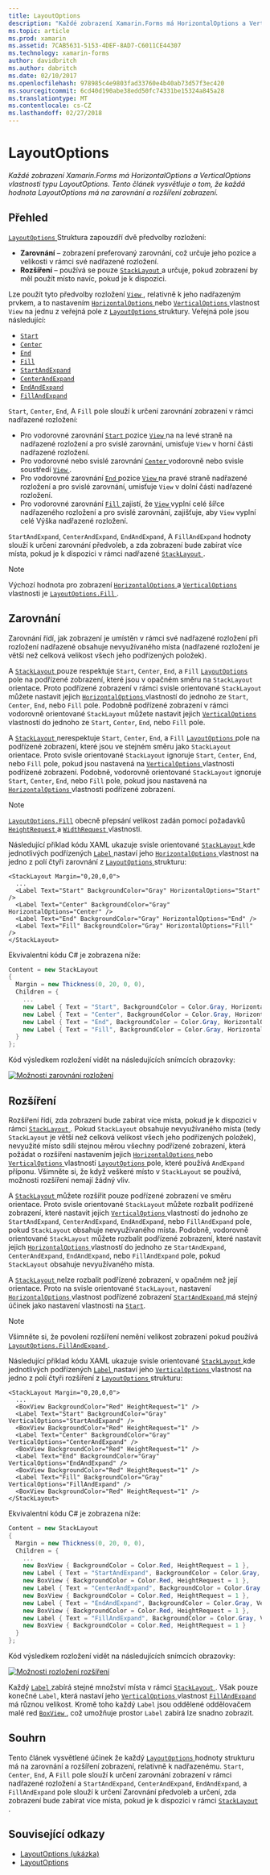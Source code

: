 ```yaml
---
title: LayoutOptions
description: "Každé zobrazení Xamarin.Forms má HorizontalOptions a VerticalOptions vlastnosti typu LayoutOptions. Tento článek vysvětluje o tom, že každá hodnota LayoutOptions má na zarovnání a rozšíření zobrazení."
ms.topic: article
ms.prod: xamarin
ms.assetid: 7CAB5631-5153-4DEF-8AD7-C6011CE44307
ms.technology: xamarin-forms
author: davidbritch
ms.author: dabritch
ms.date: 02/10/2017
ms.openlocfilehash: 978985c4e9803fad33760e4b40ab73d57f3ec420
ms.sourcegitcommit: 6cd40d190abe38edd50fc74331be15324a845a28
ms.translationtype: MT
ms.contentlocale: cs-CZ
ms.lasthandoff: 02/27/2018
---
```

# <a name="layoutoptions"></a>LayoutOptions

_Každé zobrazení Xamarin.Forms má HorizontalOptions a VerticalOptions vlastnosti typu LayoutOptions. Tento článek vysvětluje o tom, že každá hodnota LayoutOptions má na zarovnání a rozšíření zobrazení._

## <a name="overview"></a>Přehled

[ `LayoutOptions` ](https://developer.xamarin.com/api/type/Xamarin.Forms.LayoutOptions/) Struktura zapouzdří dvě předvolby rozložení:

- **Zarovnání** – zobrazení preferovaný zarovnání, což určuje jeho pozice a velikosti v rámci své nadřazené rozložení.
- **Rozšíření** – používá se pouze [ `StackLayout` ](https://developer.xamarin.com/api/type/Xamarin.Forms.StackLayout/)a určuje, pokud zobrazení by měl použít místo navíc, pokud je k dispozici.

Lze použít tyto předvolby rozložení [ `View` ](https://developer.xamarin.com/api/type/Xamarin.Forms.View/), relativně k jeho nadřazeným prvkem, a to nastavením [ `HorizontalOptions` ](https://developer.xamarin.com/api/property/Xamarin.Forms.View.HorizontalOptions/) nebo [ `VerticalOptions` ](https://developer.xamarin.com/api/property/Xamarin.Forms.View.VerticalOptions/) vlastnost `View` na jednu z veřejná pole z [ `LayoutOptions` ](https://developer.xamarin.com/api/type/Xamarin.Forms.LayoutOptions/) struktury. Veřejná pole jsou následující:

- [`Start`](https://developer.xamarin.com/api/field/Xamarin.Forms.LayoutOptions.Start/)
- [`Center`](https://developer.xamarin.com/api/field/Xamarin.Forms.LayoutOptions.Center/)
- [`End`](https://developer.xamarin.com/api/field/Xamarin.Forms.LayoutOptions.End/)
- [`Fill`](https://developer.xamarin.com/api/field/Xamarin.Forms.LayoutOptions.Fill/)
- [`StartAndExpand`](https://developer.xamarin.com/api/field/Xamarin.Forms.LayoutOptions.StartAndExpand/)
- [`CenterAndExpand`](https://developer.xamarin.com/api/field/Xamarin.Forms.LayoutOptions.CenterAndExpand/)
- [`EndAndExpand`](https://developer.xamarin.com/api/field/Xamarin.Forms.LayoutOptions.EndAndExpand/)
- [`FillAndExpand`](https://developer.xamarin.com/api/field/Xamarin.Forms.LayoutOptions.FillAndExpand/)

`Start`, `Center`, `End`, A `Fill` pole slouží k určení zarovnání zobrazení v rámci nadřazené rozložení:

- Pro vodorovné zarovnání [ `Start` ](https://developer.xamarin.com/api/field/Xamarin.Forms.LayoutOptions.Start/) pozice [ `View` ](https://developer.xamarin.com/api/type/Xamarin.Forms.View/) na na levé straně na nadřazené rozložení a pro svislé zarovnání, umisťuje `View` v horní části nadřazené rozložení.
- Pro vodorovné nebo svislé zarovnání [ `Center` ](https://developer.xamarin.com/api/field/Xamarin.Forms.LayoutOptions.Center/) vodorovně nebo svisle soustředí [ `View` ](https://developer.xamarin.com/api/type/Xamarin.Forms.View/).
- Pro vodorovné zarovnání [ `End` ](https://developer.xamarin.com/api/field/Xamarin.Forms.LayoutOptions.End/) pozice [ `View` ](https://developer.xamarin.com/api/type/Xamarin.Forms.View/) na pravé straně nadřazené rozložení a pro svislé zarovnání, umisťuje `View` v dolní části nadřazené rozložení.
- Pro vodorovné zarovnání [ `Fill` ](https://developer.xamarin.com/api/field/Xamarin.Forms.LayoutOptions.Fill/) zajistí, že [ `View` ](https://developer.xamarin.com/api/type/Xamarin.Forms.View/) vyplní celé šířce nadřazeného rozložení a pro svislé zarovnání, zajišťuje, aby `View` vyplní celé Výška nadřazené rozložení.

`StartAndExpand`, `CenterAndExpand`, `EndAndExpand`, A `FillAndExpand` hodnoty slouží k určení zarovnání předvoleb, a zda zobrazení bude zabírat více místa, pokud je k dispozici v rámci nadřazené [ `StackLayout` ](https://developer.xamarin.com/api/type/Xamarin.Forms.StackLayout/).

> [!NOTE]
> Výchozí hodnota pro zobrazení [ `HorizontalOptions` ](https://developer.xamarin.com/api/property/Xamarin.Forms.View.HorizontalOptions/) a [ `VerticalOptions` ](https://developer.xamarin.com/api/property/Xamarin.Forms.View.VerticalOptions/) vlastnosti je [ `LayoutOptions.Fill` ](https://developer.xamarin.com/api/field/Xamarin.Forms.LayoutOptions.Fill/).

<a name="alignment" />

## <a name="alignment"></a>Zarovnání

Zarovnání řídí, jak zobrazení je umístěn v rámci své nadřazené rozložení při rozložení nadřazené obsahuje nevyužívaného místa (nadřazené rozložení je větší než celková velikost všech jeho podřízených položek).

A [ `StackLayout` ](https://developer.xamarin.com/api/type/Xamarin.Forms.StackLayout/) pouze respektuje `Start`, `Center`, `End`, a `Fill` [ `LayoutOptions` ](https://developer.xamarin.com/api/type/Xamarin.Forms.LayoutOptions/) pole na podřízené zobrazení, které jsou v opačném směru na `StackLayout` orientace. Proto podřízené zobrazení v rámci svisle orientované `StackLayout` můžete nastavit jejich [ `HorizontalOptions` ](https://developer.xamarin.com/api/property/Xamarin.Forms.View.HorizontalOptions/) vlastností do jednoho ze `Start`, `Center`, `End`, nebo `Fill` pole. Podobně podřízené zobrazení v rámci vodorovně orientované `StackLayout` můžete nastavit jejich [ `VerticalOptions` ](https://developer.xamarin.com/api/property/Xamarin.Forms.View.VerticalOptions/) vlastností do jednoho ze `Start`, `Center`, `End`, nebo `Fill` pole.

A [ `StackLayout` ](https://developer.xamarin.com/api/type/Xamarin.Forms.StackLayout/) nerespektuje `Start`, `Center`, `End`, a `Fill` [ `LayoutOptions` ](https://developer.xamarin.com/api/type/Xamarin.Forms.LayoutOptions/) pole na podřízené zobrazení, které jsou ve stejném směru jako `StackLayout` orientace. Proto svisle orientované `StackLayout` ignoruje `Start`, `Center`, `End`, nebo `Fill` pole, pokud jsou nastavená na [ `VerticalOptions` ](https://developer.xamarin.com/api/property/Xamarin.Forms.View.VerticalOptions/) vlastnosti podřízené zobrazení. Podobně, vodorovně orientované `StackLayout` ignoruje `Start`, `Center`, `End`, nebo `Fill` pole, pokud jsou nastavená na [ `HorizontalOptions` ](https://developer.xamarin.com/api/property/Xamarin.Forms.View.HorizontalOptions/) vlastnosti podřízené zobrazení.

> [!NOTE]
> [`LayoutOptions.Fill`](https://developer.xamarin.com/api/field/Xamarin.Forms.LayoutOptions.Fill/) obecně přepsání velikost zadán pomocí požadavků [ `HeightRequest` ](https://developer.xamarin.com/api/property/Xamarin.Forms.VisualElement.HeightRequest/) a [ `WidthRequest` ](https://developer.xamarin.com/api/property/Xamarin.Forms.VisualElement.WidthRequest/) vlastnosti.

Následující příklad kódu XAML ukazuje svisle orientované [ `StackLayout` ](https://developer.xamarin.com/api/type/Xamarin.Forms.StackLayout/) kde jednotlivých podřízených [ `Label` ](https://developer.xamarin.com/api/type/Xamarin.Forms.Label/) nastaví jeho [ `HorizontalOptions` ](https://developer.xamarin.com/api/property/Xamarin.Forms.View.HorizontalOptions/) vlastnost na jedno z polí čtyři zarovnání z [ `LayoutOptions` ](https://developer.xamarin.com/api/type/Xamarin.Forms.LayoutOptions/) strukturu:

```xaml
<StackLayout Margin="0,20,0,0">
  ...
  <Label Text="Start" BackgroundColor="Gray" HorizontalOptions="Start" />
  <Label Text="Center" BackgroundColor="Gray" HorizontalOptions="Center" />
  <Label Text="End" BackgroundColor="Gray" HorizontalOptions="End" />
  <Label Text="Fill" BackgroundColor="Gray" HorizontalOptions="Fill" />
</StackLayout>
```

Ekvivalentní kódu C# je zobrazena níže:

```csharp
Content = new StackLayout
{
  Margin = new Thickness(0, 20, 0, 0),
  Children = {
    ...
    new Label { Text = "Start", BackgroundColor = Color.Gray, HorizontalOptions = LayoutOptions.Start },
    new Label { Text = "Center", BackgroundColor = Color.Gray, HorizontalOptions = LayoutOptions.Center },
    new Label { Text = "End", BackgroundColor = Color.Gray, HorizontalOptions = LayoutOptions.End },
    new Label { Text = "Fill", BackgroundColor = Color.Gray, HorizontalOptions = LayoutOptions.Fill }
  }
};
```

Kód výsledkem rozložení vidět na následujících snímcích obrazovky:

[![](layout-options-images/alignment.png "Možnosti zarovnání rozložení")](layout-options-images/alignment-large.png "možnosti zarovnání rozložení")

<a name="expansion" />

## <a name="expansion"></a>Rozšíření

Rozšíření řídí, zda zobrazení bude zabírat více místa, pokud je k dispozici v rámci [ `StackLayout` ](https://developer.xamarin.com/api/type/Xamarin.Forms.StackLayout/). Pokud `StackLayout` obsahuje nevyužívaného místa (tedy `StackLayout` je větší než celková velikost všech jeho podřízených položek), nevyužité místo sdílí stejnou měrou všechny podřízené zobrazení, která požádat o rozšíření nastavením jejich [ `HorizontalOptions` ](https://developer.xamarin.com/api/property/Xamarin.Forms.View.HorizontalOptions/)nebo [ `VerticalOptions` ](https://developer.xamarin.com/api/property/Xamarin.Forms.View.VerticalOptions/) vlastností [ `LayoutOptions` ](https://developer.xamarin.com/api/type/Xamarin.Forms.LayoutOptions/) pole, které používá `AndExpand` příponu. Všimněte si, že když veškeré místo v `StackLayout` se používá, možnosti rozšíření nemají žádný vliv.

A [ `StackLayout` ](https://developer.xamarin.com/api/type/Xamarin.Forms.StackLayout/) můžete rozšířit pouze podřízené zobrazení ve směru orientace. Proto svisle orientované `StackLayout` můžete rozbalit podřízené zobrazení, které nastavit jejich [ `VerticalOptions` ](https://developer.xamarin.com/api/property/Xamarin.Forms.View.VerticalOptions/) vlastností do jednoho ze `StartAndExpand`, `CenterAndExpand`, `EndAndExpand`, nebo `FillAndExpand` pole, pokud `StackLayout` obsahuje nevyužívaného místa. Podobně, vodorovně orientované `StackLayout` můžete rozbalit podřízené zobrazení, které nastavit jejich [ `HorizontalOptions` ](https://developer.xamarin.com/api/property/Xamarin.Forms.View.HorizontalOptions/) vlastností do jednoho ze `StartAndExpand`, `CenterAndExpand`, `EndAndExpand`, nebo `FillAndExpand` pole, pokud `StackLayout` obsahuje nevyužívaného místa.

A [ `StackLayout` ](https://developer.xamarin.com/api/type/Xamarin.Forms.StackLayout/) nelze rozbalit podřízené zobrazení, v opačném než její orientace. Proto na svisle orientované `StackLayout`, nastavení [ `HorizontalOptions` ](https://developer.xamarin.com/api/property/Xamarin.Forms.View.HorizontalOptions/) vlastnost podřízené zobrazení [ `StartAndExpand` ](https://developer.xamarin.com/api/field/Xamarin.Forms.LayoutOptions.StartAndExpand/) má stejný účinek jako nastavení vlastnosti na [ `Start`](https://developer.xamarin.com/api/field/Xamarin.Forms.LayoutOptions.Start/).

> [!NOTE]
> Všimněte si, že povolení rozšíření nemění velikost zobrazení pokud používá [ `LayoutOptions.FillAndExpand` ](https://developer.xamarin.com/api/field/Xamarin.Forms.LayoutOptions.FillAndExpand/).

Následující příklad kódu XAML ukazuje svisle orientované [ `StackLayout` ](https://developer.xamarin.com/api/type/Xamarin.Forms.StackLayout/) kde jednotlivých podřízených [ `Label` ](https://developer.xamarin.com/api/type/Xamarin.Forms.Label/) nastaví jeho [ `VerticalOptions` ](https://developer.xamarin.com/api/property/Xamarin.Forms.View.VerticalOptions/) vlastnost na jedno z polí čtyři rozšíření z [ `LayoutOptions` ](https://developer.xamarin.com/api/type/Xamarin.Forms.LayoutOptions/) strukturu:

```xaml
<StackLayout Margin="0,20,0,0">
  ...
  <BoxView BackgroundColor="Red" HeightRequest="1" />
  <Label Text="Start" BackgroundColor="Gray" VerticalOptions="StartAndExpand" />
  <BoxView BackgroundColor="Red" HeightRequest="1" />
  <Label Text="Center" BackgroundColor="Gray" VerticalOptions="CenterAndExpand" />
  <BoxView BackgroundColor="Red" HeightRequest="1" />
  <Label Text="End" BackgroundColor="Gray" VerticalOptions="EndAndExpand" />
  <BoxView BackgroundColor="Red" HeightRequest="1" />
  <Label Text="Fill" BackgroundColor="Gray" VerticalOptions="FillAndExpand" />
  <BoxView BackgroundColor="Red" HeightRequest="1" />
</StackLayout>
```

Ekvivalentní kódu C# je zobrazena níže:

```csharp
Content = new StackLayout
{
  Margin = new Thickness(0, 20, 0, 0),
  Children = {
    ...
    new BoxView { BackgroundColor = Color.Red, HeightRequest = 1 },
    new Label { Text = "StartAndExpand", BackgroundColor = Color.Gray, VerticalOptions = LayoutOptions.StartAndExpand },
    new BoxView { BackgroundColor = Color.Red, HeightRequest = 1 },
    new Label { Text = "CenterAndExpand", BackgroundColor = Color.Gray, VerticalOptions = LayoutOptions.CenterAndExpand },
    new BoxView { BackgroundColor = Color.Red, HeightRequest = 1 },
    new Label { Text = "EndAndExpand", BackgroundColor = Color.Gray, VerticalOptions = LayoutOptions.EndAndExpand },
    new BoxView { BackgroundColor = Color.Red, HeightRequest = 1 },
    new Label { Text = "FillAndExpand", BackgroundColor = Color.Gray, VerticalOptions = LayoutOptions.FillAndExpand },
    new BoxView { BackgroundColor = Color.Red, HeightRequest = 1 }
  }
};
```

Kód výsledkem rozložení vidět na následujících snímcích obrazovky:

[![](layout-options-images/expansion.png "Možnosti rozložení rozšíření")](layout-options-images/expansion-large.png "možnosti rozšíření rozložení")

Každý [ `Label` ](https://developer.xamarin.com/api/type/Xamarin.Forms.Label/) zabírá stejné množství místa v rámci [ `StackLayout` ](https://developer.xamarin.com/api/type/Xamarin.Forms.StackLayout/). Však pouze konečné `Label`, která nastaví jeho [ `VerticalOptions` ](https://developer.xamarin.com/api/property/Xamarin.Forms.View.VerticalOptions/) vlastnost [ `FillAndExpand` ](https://developer.xamarin.com/api/field/Xamarin.Forms.LayoutOptions.FillAndExpand/) má různou velikost. Kromě toho každý `Label` jsou oddělené oddělovačem malé red [ `BoxView` ](https://developer.xamarin.com/api/type/Xamarin.Forms.BoxView/), což umožňuje prostor `Label` zabírá lze snadno zobrazit.

## <a name="summary"></a>Souhrn

Tento článek vysvětlené účinek že každý [ `LayoutOptions` ](https://developer.xamarin.com/api/type/Xamarin.Forms.LayoutOptions/) hodnoty strukturu má na zarovnání a rozšíření zobrazení, relativně k nadřazenému. `Start`, `Center`, `End`, A `Fill` pole slouží k určení zarovnání zobrazení v rámci nadřazené rozložení a `StartAndExpand`, `CenterAndExpand`, `EndAndExpand`, a `FillAndExpand` pole slouží k určení Zarovnání předvoleb a určení, zda zobrazení bude zabírat více místa, pokud je k dispozici v rámci [ `StackLayout` ](https://developer.xamarin.com/api/type/Xamarin.Forms.StackLayout/).



## <a name="related-links"></a>Související odkazy

- [LayoutOptions (ukázka)](https://developer.xamarin.com/samples/xamarin-forms/userinterface/layoutoptions/)
- [LayoutOptions](https://developer.xamarin.com/api/type/Xamarin.Forms.LayoutOptions/)
